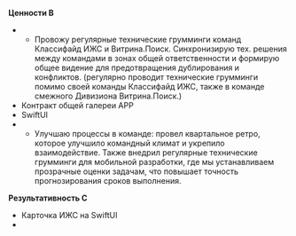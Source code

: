 
**Ценности B**
- - Провожу регулярные технические грумминги команд Классифайд ИЖС и Витрина.Поиск. Синхронизирую тех. решения между командами в зонах общей ответственности и формирую общее видение для предотвращения дублирования и конфликтов. (регулярно проводит технические грумминги помимо своей команды Классифайд ИЖС, также в команде смежного Дивизиона Витрина.Поиск.)
- Контракт общей галереи APP
- SwiftUI
- - Улучшаю процессы в команде: провел квартальное ретро, которое улучшило командный климат и укрепило взаимодействие. Также внедрил регулярные технические грумминги для мобильной разработки, где мы устанавливаем прозрачные оценки задачам, что повышает точность прогнозирования сроков выполнения.

**Результативность C**
- Карточка ИЖС на SwiftUI
- 